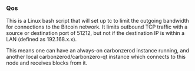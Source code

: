 ### Qos ###

This is a Linux bash script that will set up tc to limit the outgoing bandwidth for connections to the Bitcoin network. It limits outbound TCP traffic with a source or destination port of 51212, but not if the destination IP is within a LAN (defined as 192.168.x.x).

This means one can have an always-on carbonzerod instance running, and another local carbonzerod/carbonzero-qt instance which connects to this node and receives blocks from it.
